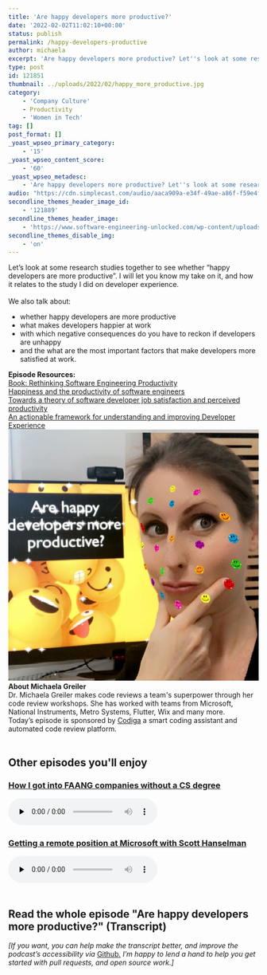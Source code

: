 ```yaml
---
title: 'Are happy developers more productive?'
date: '2022-02-02T11:02:10+00:00'
status: publish
permalink: /happy-developers-productive
author: michaela
excerpt: 'Are happy developers more productive? Let''s look at some research together and explore whether happiness and satisfaction affect developer productivity.'
type: post
id: 121851
thumbnail: ../uploads/2022/02/happy_more_productive.jpg
category:
    - 'Company Culture'
    - Productivity
    - 'Women in Tech'
tag: []
post_format: []
_yoast_wpseo_primary_category:
    - '15'
_yoast_wpseo_content_score:
    - '60'
_yoast_wpseo_metadesc:
    - 'Are happy developers more productive? Let''s look at some research together and explore whether happiness and satisfaction affect developer productivity.'
audio: "https://cdn.simplecast.com/audio/aaca909a-e34f-49ae-a86f-f59e4fa807f0/episodes/130a6709-2e54-4309-b3cd-3a3a195eb6d5/audio/7679499b-f1db-4003-a02c-df863255a50b/default_tc.mp3"
secondline_themes_header_image_id:
    - '121889'
secondline_themes_header_image:
    - 'https://www.software-engineering-unlocked.com/wp-content/uploads/2022/02/happy_productive_devs.jpg'
secondline_themes_disable_img:
    - 'on'
---
```


<div class="episode-about">
Let’s look at some research studies together to see whether “happy developers are more productive”. I will let you know my take on it, and how it relates to the study I did on developer experience.
<br/> <br/>We also talk about:
<ul>
<li> whether happy developers are more productive</li>
<li> what makes developers happier at work</li>
<li> with which negative consequences do you have to reckon if developers are unhappy</li>
<li> and the what are the most important factors that make developers more satisfied at work.</li>
</ul>
</div>
<div class=" episode-links">
<b>Episode Resources:</b><br/>
<a href="https://link.springer.com/book/10.1007/978-1-4842-4221-6">Book: Rethinking Software Engineering Productivity</a><br/>
<a href="https://static-content.springer.com/pdf/chp%3A10.1007%2F978-1-4842-4221-6_10.pdf?token=1643796186367--8191afc7a3341a52ba88e4c16fab5e97ad3fbd53414108bb18b2ddd04d0b31fa13a327a6bc1de3dcab4b2679dc2f87a3c554aeb4dbf4bf6a06c554b3f66606ed">Happiness and the productivity of software engineers</a><br/>
<a href="https://www.microsoft.com/en-us/research/uploads/prod/2019/12/storey-tse-2019.pdf?ranMID=46140&ranEAID=je6NUbpObpQ&ranSiteID=je6NUbpObpQ-bLnP8QdMEO_aR2uI2bTo4A&epi=je6NUbpObpQ-bLnP8QdMEO_aR2uI2bTo4A&irgwc=1&OCID=AID2200057_aff_7806_1243925&tduid=%28ir__3ui6r0zeeokf6ib3n3gpf6nefv2xt0zzpzm6bybd00%29%287806%29%281243925%29%28je6NUbpObpQ-bLnP8QdMEO_aR2uI2bTo4A%29%28%29&irclickid=_3ui6r0zeeokf6ib3n3gpf6nefv2xt0zzpzm6bybd00">Towards a theory of software developer job satisfaction and perceived productivity</a><br/>
<a href="https://www.michaelagreiler.com/wp-content/uploads/2021/12/Framework-for-Understanding-and-Improving.pdf">An actionable framework for understanding and improving Developer Experience</a><br/>
</div>

<div class="row pt-2 align-items-center">
<div class="col-4 guest-picture">
<img src="../uploads/2022/02/happy_more_productive.jpg" alt="Picture of Michaela Greiler"/>
</div>
<div class="col-8 guest-about">
<b>About Michaela Greiler</b><br/>
Dr. Michaela Greiler makes code reviews a team's superpower through her code review workshops. She has worked with teams from Microsoft, National Instruments, Metro Systems, Flutter, Wix and many more.
</div>
</div>

<div class="sponsorship">
Today’s episode is sponsored by <a href="https://www.codiga.io/?utm_source=podcast&utm_medium=social&utm_campaign=se_unlocked"><u>Codiga</u></a> a smart coding assistant and automated code review platform.
</div> 

<br/>
<div>
  <h2>Other episodes you'll enjoy</h2>
    <div class="row-md-6">
      <div class="row g-0 border rounded overflow-hidden flex-md-row mb-4 shadow-sm h-md-250 position-relative">
          <div class="col p-4 d-flex flex-column position-static">
            <h3 class="mb-0"><a href="https://software-engineering-unlocked.com/faang-job-without-cs-degree/">How I got into FAANG companies without a CS degree</a></h3>
  <audio controls preload="none">
                <source src="https://cdn.simplecast.com/audio/aaca909a-e34f-49ae-a86f-f59e4fa807f0/episodes/2ec3af9e-9a17-4ccd-95df-0e9b1a03ecc6/audio/66ec2bf9-b1d0-4ae3-868e-9017bb8cc4ee/default_tc.mp3" />
              </audio>
          </div>
        </div>
      </div>
    <div class="row-md-6">
      <div class="row g-0 border rounded overflow-hidden flex-md-row mb-4 shadow-sm h-md-250 position-relative">
          <div class="col p-4 d-flex flex-column position-static">
            <h3 class="mb-0"><a href="https://software-engineering-unlocked.com/episode-2-scott-hanselman/">Getting a remote position at Microsoft with Scott Hanselman</a></h3>
  <audio controls preload="none">
                <source src="https://cdn.simplecast.com/audio/aaca90/aaca909a-e34f-49ae-a86f-f59e4fa807f0/b94c57a5-9afe-4853-be2f-b4d147fb62bf/scott_episode2_ready_tc.mp3" />
              </audio>
          </div>
        </div>
      </div>
</div>
<br/>

## Read the whole episode "Are happy developers more productive?" (Transcript)

_\[If you want, you can help make the transcript better, and improve the podcast’s accessibility via_ [Github](https://github.com/mgreiler/se-unlocked/tree/master/Transcripts)_[.](https://github.com/mgreiler/se-unlocked/tree/master/Transcripts) I’m happy to lend a hand to help you get started with pull requests, and open source work.\]_

 
